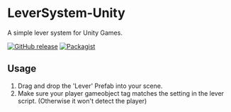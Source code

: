 # LeverSystem-Unity
A simple lever system for Unity Games.

[![GitHub release](https://img.shields.io/badge/Build-1.0-brightgreen.svg)](https://github.com/DuckBoss/LeverSystem-Unity/releases/latest)
[![Packagist](https://img.shields.io/badge/License-MIT-blue.svg)](https://github.com/DuckBoss/LeverSystem-Unity/blob/master/LICENSE)


## Usage
1) Drag and drop the 'Lever' Prefab into your scene.
2) Make sure your player gameobject tag matches the setting in the lever script. (Otherwise it won't detect the player)
